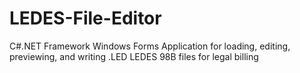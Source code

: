 # LEDES-File-Editor
C#.NET Framework Windows Forms Application for loading, editing, previewing, and writing .LED LEDES 98B files for legal billing
